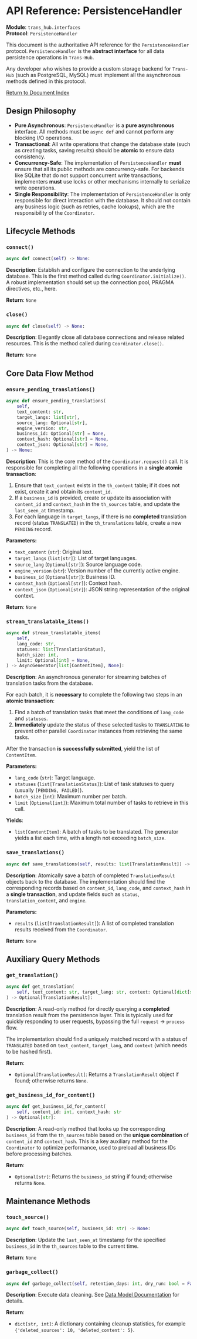 # **API Reference: PersistenceHandler**

**Module**: `trans_hub.interfaces`  
**Protocol**: `PersistenceHandler`

This document is the authoritative API reference for the `PersistenceHandler` protocol. `PersistenceHandler` is the **abstract interface** for all data persistence operations in `Trans-Hub`.

Any developer who wishes to provide a custom storage backend for `Trans-Hub` (such as PostgreSQL, MySQL) must implement all the asynchronous methods defined in this protocol.

[Return to Document Index](../INDEX.md)

## **Design Philosophy**

- **Pure Asynchronous**: `PersistenceHandler` is a **pure asynchronous** interface. All methods must be `async def` and cannot perform any blocking I/O operations.
- **Transactional**: All write operations that change the database state (such as creating tasks, saving results) should be **atomic** to ensure data consistency.
- **Concurrency-Safe**: The implementation of `PersistenceHandler` **must** ensure that all its public methods are concurrency-safe. For backends like SQLite that do not support concurrent write transactions, implementers **must** use locks or other mechanisms internally to serialize write operations.
- **Single Responsibility**: The implementation of `PersistenceHandler` is only responsible for direct interaction with the database. It should not contain any business logic (such as retries, cache lookups), which are the responsibility of the `Coordinator`.

## **Lifecycle Methods**

### `connect()`

```python
async def connect(self) -> None:
```

**Description**: Establish and configure the connection to the underlying database. This is the first method called during `Coordinator.initialize()`. A robust implementation should set up the connection pool, PRAGMA directives, etc., here.

**Return**: `None`

### `close()`

```python
async def close(self) -> None:
```

**Description**: Elegantly close all database connections and release related resources. This is the method called during `Coordinator.close()`.

**Return**: `None`

## **Core Data Flow Method**

### `ensure_pending_translations()`

```python
async def ensure_pending_translations(
    self,
    text_content: str,
    target_langs: list[str],
    source_lang: Optional[str],
    engine_version: str,
    business_id: Optional[str] = None,
    context_hash: Optional[str] = None,
    context_json: Optional[str] = None,
) -> None:
```

**Description**: This is the core method of the `Coordinator.request()` call. It is responsible for completing all the following operations in a **single atomic transaction**:

1. Ensure that `text_content` exists in the `th_content` table; if it does not exist, create it and obtain its `content_id`.  
2. If a `business_id` is provided, create or update its association with `content_id` and `context_hash` in the `th_sources` table, and update the `last_seen_at` timestamp.  
3. For each language in `target_langs`, if there is no **completed** translation record (status `TRANSLATED`) in the `th_translations` table, create a new `PENDING` record.

**Parameters:**

- `text_content` (`str`): Original text.
- `target_langs` (`list[str]`): List of target languages.
- `source_lang` (`Optional[str]`): Source language code.
- `engine_version` (`str`): Version number of the currently active engine.
- `business_id` (`Optional[str]`): Business ID.
- `context_hash` (`Optional[str]`): Context hash.
- `context_json` (`Optional[str]`): JSON string representation of the original context.

**Return**: `None`

### `stream_translatable_items()`

```python
async def stream_translatable_items(
    self,
    lang_code: str,
    statuses: list[TranslationStatus],
    batch_size: int,
    limit: Optional[int] = None,
) -> AsyncGenerator[list[ContentItem], None]:
```

**Description**: An asynchronous generator for streaming batches of translation tasks from the database.

For each batch, it is **necessary** to complete the following two steps in an **atomic transaction**:

1. Find a batch of translation tasks that meet the conditions of `lang_code` and `statuses`.  
2. **Immediately** update the status of these selected tasks to `TRANSLATING` to prevent other parallel `Coordinator` instances from retrieving the same tasks.

After the transaction **is successfully submitted**, yield the list of `ContentItem`.

**Parameters:**

- `lang_code` (`str`): Target language.
- `statuses` (`list[TranslationStatus]`): List of task statuses to query (usually `[PENDING, FAILED]`).
- `batch_size` (`int`): Maximum number per batch.
- `limit` (`Optional[int]`): Maximum total number of tasks to retrieve in this call.

**Yields**:

- `list[ContentItem]`: A batch of tasks to be translated. The generator yields a list each time, with a length not exceeding `batch_size`.

### `save_translations()`

```python
async def save_translations(self, results: list[TranslationResult]) -> None:
```

**Description**: Atomically save a batch of completed `TranslationResult` objects back to the database. The implementation should find the corresponding records based on `content_id`, `lang_code`, and `context_hash` in a **single transaction**, and update fields such as `status`, `translation_content`, and `engine`.

**Parameters:**

- `results` (`list[TranslationResult]`): A list of completed translation results received from the `Coordinator`.

**Return**: `None`

## **Auxiliary Query Methods**

### `get_translation()`

```python
async def get_translation(
    self, text_content: str, target_lang: str, context: Optional[dict[str, Any]] = None,
) -> Optional[TranslationResult]:
```

**Description**: A read-only method for directly querying a **completed** translation result from the persistence layer. This is typically used for quickly responding to user requests, bypassing the full `request` -> `process` flow.

The implementation should find a uniquely matched record with a status of `TRANSLATED` based on `text_content`, `target_lang`, and `context` (which needs to be hashed first).

**Return**:

- `Optional[TranslationResult]`: Returns a `TranslationResult` object if found; otherwise returns `None`.

### `get_business_id_for_content()`

```python
async def get_business_id_for_content(
    self, content_id: int, context_hash: str
) -> Optional[str]:
```

**Description**: A read-only method that looks up the corresponding `business_id` from the `th_sources` table based on the **unique combination** of `content_id` and `context_hash`. This is a key auxiliary method for the `Coordinator` to optimize performance, used to preload all business IDs before processing batches.

**Return**:

- `Optional[str]`: Returns the `business_id` string if found; otherwise returns `None`.

## **Maintenance Methods**

### `touch_source()`

```python
async def touch_source(self, business_id: str) -> None:
```

**Description**: Update the `last_seen_at` timestamp for the specified `business_id` in the `th_sources` table to the current time.

**Return**: `None`

### `garbage_collect()`

```python
async def garbage_collect(self, retention_days: int, dry_run: bool = False) -> dict[str, int]:
```

**Description**: Execute data cleaning. See [Data Model Documentation](../architecture/02_data_model.md#3-garbage-collection-gc) for details.

**Return**:

- `dict[str, int]`: A dictionary containing cleanup statistics, for example `{'deleted_sources': 10, 'deleted_content': 5}`.
